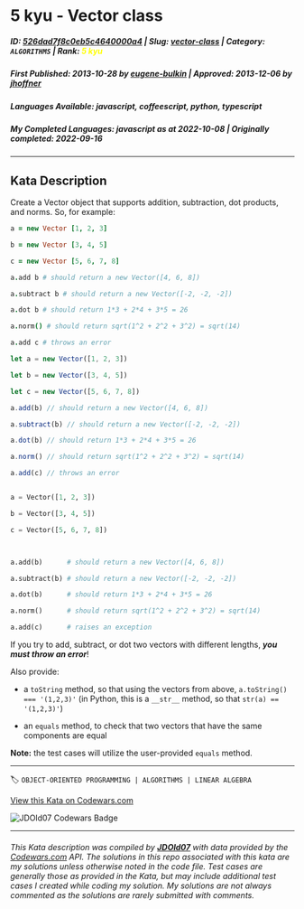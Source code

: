 # 5 kyu - Vector class

##### **ID**: [526dad7f8c0eb5c4640000a4](https://www.codewars.com/kata/526dad7f8c0eb5c4640000a4) | **Slug**: [vector-class](https://www.codewars.com/kata/526dad7f8c0eb5c4640000a4) | **Category**: `ALGORITHMS` | **Rank**: <span style="color:yellow">5 kyu</span>

##### **First Published**: 2013-10-28 **_by_** [eugene-bulkin](https://www.codewars.com/users/eugene-bulkin) | **Approved**: 2013-12-06 **_by_** [jhoffner](https://www.codewars.com/users/jhoffner)

##### **Languages Available**: javascript, coffeescript, python, typescript

##### **My Completed Languages**: javascript **_as at_** 2022-10-08 | **Originally completed**: 2022-09-16

---

## Kata Description

Create a Vector object that supports addition, subtraction, dot products, and norms. So, for example:

```coffeescript
a = new Vector [1, 2, 3]

b = new Vector [3, 4, 5]

c = new Vector [5, 6, 7, 8]

a.add b # should return a new Vector([4, 6, 8])

a.subtract b # should return a new Vector([-2, -2, -2])

a.dot b # should return 1*3 + 2*4 + 3*5 = 26

a.norm() # should return sqrt(1^2 + 2^2 + 3^2) = sqrt(14)

a.add c # throws an error
```

```javascript
let a = new Vector([1, 2, 3])

let b = new Vector([3, 4, 5])

let c = new Vector([5, 6, 7, 8])

a.add(b) // should return a new Vector([4, 6, 8])

a.subtract(b) // should return a new Vector([-2, -2, -2])

a.dot(b) // should return 1*3 + 2*4 + 3*5 = 26

a.norm() // should return sqrt(1^2 + 2^2 + 3^2) = sqrt(14)

a.add(c) // throws an error
```

```python

a = Vector([1, 2, 3])

b = Vector([3, 4, 5])

c = Vector([5, 6, 7, 8])



a.add(b)      # should return a new Vector([4, 6, 8])

a.subtract(b) # should return a new Vector([-2, -2, -2])

a.dot(b)      # should return 1*3 + 2*4 + 3*5 = 26

a.norm()      # should return sqrt(1^2 + 2^2 + 3^2) = sqrt(14)

a.add(c)      # raises an exception

```

If you try to add, subtract, or dot two vectors with different lengths, **_you must throw an error_**!

Also provide:

- a `toString` method, so that using the vectors from above, `a.toString() === '(1,2,3)'` (in Python, this is a `__str__` method, so that `str(a) == '(1,2,3)'`)

- an `equals` method, to check that two vectors that have the same components are equal

**Note:** the test cases will utilize the user-provided `equals` method.

---

🏷 `OBJECT-ORIENTED PROGRAMMING | ALGORITHMS | LINEAR ALGEBRA`

[View this Kata on Codewars.com](https://www.codewars.com/kata/526dad7f8c0eb5c4640000a4)

![](https://www.codewars.com/users/jdold07/badges/large "JDOld07 Codewars Badge")

---

###### _This Kata description was compiled by [**JDOld07**](https://tpstech.dev) with data provided by the [Codewars.com](https://www.codewars.com) API. The solutions in this repo associated with this kata are my solutions unless otherwise noted in the code file. Test cases are generally those as provided in the Kata, but may include additional test cases I created while coding my solution. My solutions are not always commented as the solutions are rarely submitted with comments._
